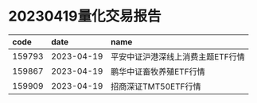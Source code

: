 # 20230419量化交易报告
 | code | date | name | 
 | :----- | :----- | :----- | 
 | 159793 | 2023-04-19 | 平安中证沪港深线上消费主题ETF行情 | 
 | 159867 | 2023-04-19 | 鹏华中证畜牧养殖ETF行情 | 
 | 159909 | 2023-04-19 | 招商深证TMT50ETF行情 | 
